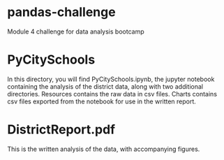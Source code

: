 # pandas-challenge

Module 4 challenge for data analysis bootcamp

# PyCitySchools

In this directory, you will find PyCitySchools.ipynb, the jupyter notebook containing the analysis of the district data, along with two additional directories. Resources contains the raw data in csv files. Charts contains csv files exported from the notebook for use in the written report.

# DistrictReport.pdf

This is the written analysis of the data, with accompanying figures.